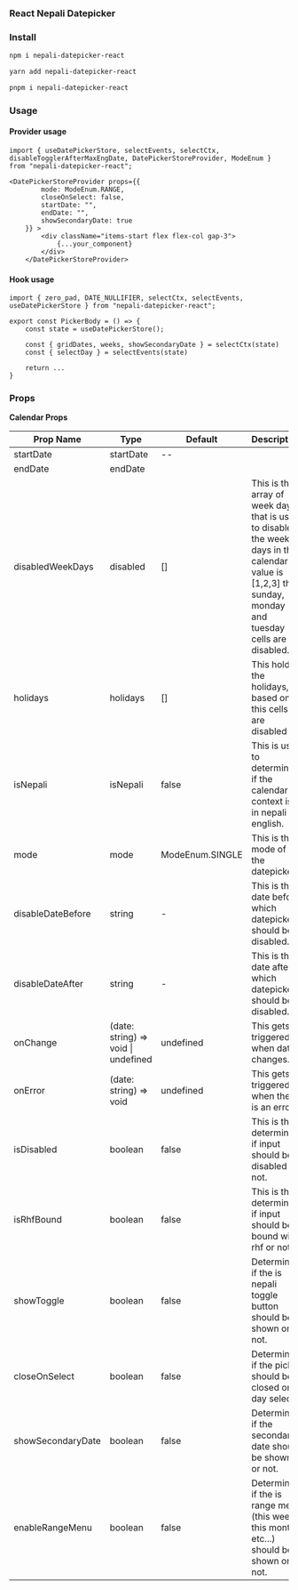 ### React Nepali Datepicker

### Install
```bash
npm i nepali-datepicker-react
```
```bash
yarn add nepali-datepicker-react
```
```bash
pnpm i nepali-datepicker-react
```
### Usage

#### Provider usage
```tsx
import { useDatePickerStore, selectEvents, selectCtx, disableTogglerAfterMaxEngDate, DatePickerStoreProvider, ModeEnum } from "nepali-datepicker-react";

<DatePickerStoreProvider props={{
        mode: ModeEnum.RANGE,
        closeOnSelect: false,
        startDate: "",
        endDate: "",
        showSecondaryDate: true
    }} >
        <div className="items-start flex flex-col gap-3">
            {...your_component}
        </div>
    </DatePickerStoreProvider>
```

#### Hook usage
```tsx
import { zero_pad, DATE_NULLIFIER, selectCtx, selectEvents, useDatePickerStore } from "nepali-datepicker-react";

export const PickerBody = () => {
    const state = useDatePickerStore();

    const { gridDates, weeks, showSecondaryDate } = selectCtx(state)
    const { selectDay } = selectEvents(state)

    return ...
}
```


### Props
**Calendar Props**

| Prop Name         | Type                                | Default         | Description                                                                                                                                                  |
| ----------------- | ----------------------------------- | --------------- | ------------------------------------------------------------------------------------------------------------------------------------------------------------ |
| startDate         | startDate                           | --              |                                                                                                                                                              |
| endDate           | endDate                             |                 |                                                                                                                                                              |
| disabledWeekDays  | disabled                            | []              | This is the array of week days that is used to disable the week days in the calendar if value is [1,2,3] then sunday, monday and tuesday cells are disabled. |
| holidays          | holidays                            | []              | This holds the holidays, based on this cells are disabled                                                                                                    |
| isNepali          | isNepali                            | false           | This is used to determine if the calendar context is in nepali or english.                                                                                   |
| mode              | mode                                | ModeEnum.SINGLE | This is the mode of the datepicker.                                                                                                                          |
| disableDateBefore | string                              | -               | This is the date before which datepicker should be disabled.                                                                                                 |
| disableDateAfter  | string                              | -               | This is the date after which datepicker should be disabled.                                                                                                  |
| onChange          | (date: string) => void \| undefined | undefined       | This gets triggered when date changes.                                                                                                                       |
| onError           | (date: string) => void              | undefined       | This gets triggered when there is an error.                                                                                                                  |
| isDisabled        | boolean                             | false           | This is the determine if input should be disabled or not.                                                                                                    |
| isRhfBound        | boolean                             | false           | This is the determine if input should be bound with rhf or not.                                                                                              |
| showToggle        | boolean                             | false           | Determine if the is nepali toggle button should be shown or not.                                                                                             |
| closeOnSelect     | boolean                             | false           | Determine if the picker should be closed on day select.                                                                                                      |
| showSecondaryDate | boolean                             | false           | Determine if the secondary date should be shown or not.                                                                                                      |
| enableRangeMenu   | boolean                             | false           | Determine if the is range menu (this week, this month, etc...) should be shown or not.                                                                       |


